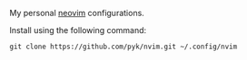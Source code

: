 My personal [neovim](https://neovim.io/) configurations.

Install using the following command:

```
git clone https://github.com/pyk/nvim.git ~/.config/nvim
```

